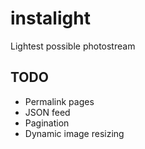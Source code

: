 # instalight
Lightest possible photostream

## TODO

* Permalink pages
* JSON feed
* Pagination
* Dynamic image resizing
